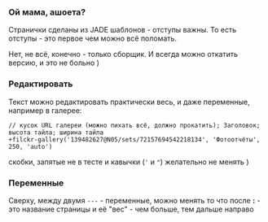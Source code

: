 ### Ой мама, ашоета?
Странички сделаны из JADE шаблонов - отступы важны. То есть отступы - это первое чем можно всё поломать.

Нет, не всё, конечно - только сборщик. И всегда можно откатить версию, и это не больно )

### Редактировать
Текст можно редактировать практически весь, и даже переменные, например в галерее:
```jade
// кусок URL галереи (можно пихать всё, должно прокатить); Заголовок; высота тайла; ширина тайла
+filckr-gallery('139482627@N05/sets/72157694542218134', 'Фотоотчёты', 250, 'auto')
```
скобки, запятые не в тесте и кавычки (`'` и `"`) желательно не менять )

### Переменные
Сверху, между двумя `---` - переменные, можно менять то что после **:** - это название страницы
и её "вес" - чем больше, тем дальше направо